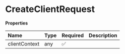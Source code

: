 # CreateClientRequest

**Properties**

| Name          | Type | Required | Description |
| :------------ | :--- | :------- | :---------- |
| clientContext | any  | ✅       |             |

<!-- This file was generated by liblab | https://liblab.com/ -->
